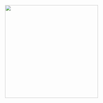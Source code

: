 <div align="center">
  <a href="https://github.com/luizaviana">
  <img height="300em" src="https://github-readme-stats.vercel.app/api/top-langs/?username=luiza.souza"/>
</div>

